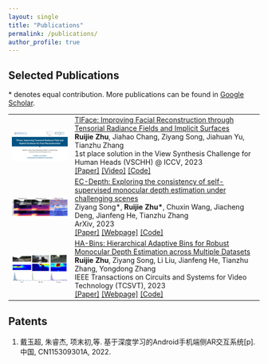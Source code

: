 ```yaml
---
layout: single
title: "Publications"
permalink: /publications/
author_profile: true
---
```


<!-- {% if author.googlescholar %}
  You can also find my articles on <u><a href="{{author.googlescholar}}">my Google Scholar profile</a>.</u>
{% endif %}

{% include base_path %}

{% for post in site.publications reversed %}
  {% include archive-single.html %}
{% endfor %} -->

Selected Publications
------

\* denotes equal contribution. More publications can be found in <a href="https://scholar.google.com/citations?user=6uuAEdkAAAAJ&hl=en">Google Scholar</a>.


<table style="border-collapse: collapse; border: none;">

  <tr style="border: none;">
    <td style="align-items:center; width: 25%; border: none;">
      <img src="images/2023-iccvw-TI-Face.png" style=" vertical-align:middle"/>
    </td>
    <td style="align-items:center; border: none;">
      <a href="https://github.com/RuijieZhu94/TI-Face">TIFace: Improving Facial Reconstruction through Tensorial Radiance Fields and Implicit Surfaces</a>
      <br><b>Ruijie Zhu</b>, Jiahao Chang, Ziyang Song, Jiahuan Yu, Tianzhu Zhang
      <br> 1st place solution in the View Synthesis Challenge for Human Heads (VSCHH) @ ICCV, 2023
      <br> 
      <a href="https://arxiv.org/abs/2312.09527">[Paper]</a>
      <a href="https://youtu.be/QRuVvtpoeVM">[Video]</a>
      <a href="https://github.com/RuijieZhu94/TI-Face">[Code]</a>
    </td>
  </tr>

  <tr style="border: none;">
    <td style="align-items:center; width: 25%; border: none;">
      <img src="images/2023-arxiv-ECDepth.jpg" style=" vertical-align:middle"/>
    </td>
    <td style="align-items:center; border: none;">
      <a href="https://ruijiezhu94.github.io/ECDepth_page/">EC-Depth: Exploring the consistency of self-supervised monocular depth estimation under challenging scenes</a>
      <br>Ziyang Song*, <b>Ruijie Zhu*</b>, Chuxin Wang, Jiacheng Deng, Jianfeng He, Tianzhu Zhang
      <br> ArXiv, 2023
      <br> 
      <a href="http://arxiv.org/abs/2310.08044">[Paper]</a>
      <a href="https://ruijiezhu94.github.io/ECDepth_page/">[Webpage]</a>
      <a href="https://github.com/RuijieZhu94/EC-Depth">[Code]</a>
    </td>
  </tr>

  <tr style="border: none;">
    <td style="align-items:center; width: 25%; border: none;">
      <img src="images/2023-tcsvt-HABins.jpg" style=" vertical-align:middle"/>
    </td>
    <td style="align-items:center; border: none;">
      <a href="https://ruijiezhu94.github.io/HABins_TCSVT2023/">HA-Bins: Hierarchical Adaptive Bins for Robust Monocular Depth Estimation across Multiple Datasets</a>
      <br><b>Ruijie Zhu</b>, Ziyang Song, Li Liu, Jianfeng He, Tianzhu Zhang, Yongdong Zhang
      <br> IEEE Transactions on Circuits and Systems for Video Technology (TCSVT), 2023
      <br> 
      <a href="https://ieeexplore.ieee.org/document/10325550">[Paper]</a>
      <a href="https://ruijiezhu94.github.io/HABins_TCSVT2023/">[Webpage]</a>
      <a href="https://github.com/RuijieZhu94/HABins">[Code]</a>
    </td>
  </tr>


</table>


Patents
------
1. 戴玉超, 朱睿杰, 项末初,等. 基于深度学习的Android手机端侧AR交互系统[p]. 中国, CN115309301A, 2022.